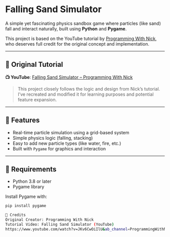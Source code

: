 # Falling Sand Simulator

A simple yet fascinating physics sandbox game where particles (like sand) fall and interact naturally, built using **Python** and **Pygame**.

This project is based on the YouTube tutorial by [Programming With Nick](https://www.youtube.com/watch?v=JKv6CwOiIlU), who deserves full credit for the original concept and implementation.

---

## 🎥 Original Tutorial

**📺 YouTube**: [Falling Sand Simulator – Programming With Nick](https://www.youtube.com/watch?v=JKv6CwOiIlU)

> This project closely follows the logic and design from Nick’s tutorial. I’ve recreated and modified it for learning purposes and potential feature expansion.

---

## 🧱 Features

- Real-time particle simulation using a grid-based system
- Simple physics logic (falling, stacking)
- Easy to add new particle types (like water, fire, etc.)
- Built with `Pygame` for graphics and interaction

---

## 🔧 Requirements

- Python 3.8 or later  
- Pygame library

Install Pygame with:

```bash
pip install pygame

🙏 Credits
Original Creator: Programming With Nick
Tutorial Video: Falling Sand Simulator (YouTube)
https://www.youtube.com/watch?v=JKv6CwOiIlU&ab_channel=ProgrammingWithNick
